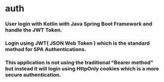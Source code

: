 # auth
### User login with Kotlin with Java Spring Boot Framework and handle the JWT Token. 
### Login using JWT( JSON Web Token ) which is the standard method for SPA Authentications. 
### This application is not using the traditional "Bearer method" but instead it will login using HttpOnly cookies which is a more secure authentication.
